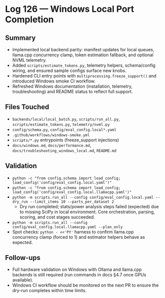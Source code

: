 # Log 126 — Windows Local Port Completion

## Summary
- Implemented local backend parity: manifest updates for local queues, llama.cpp concurrency clamp, token estimation fallback, and optional NVML telemetry.
- Added `scripts/estimate_tokens.py`, telemetry helpers, schema/config wiring, and ensured sample configs surface new knobs.
- Hardened CLI entry points with `multiprocessing.freeze_support()` and introduced Windows smoke CI workflow.
- Refreshed Windows documentation (installation, telemetry, troubleshooting) and README status to reflect full support.

## Files Touched
- `backends/local/local_batch.py`, `scripts/run_all.py`, `scripts/estimate_tokens.py`, `telemetry/nvml.py`
- `config/schema.py`, `config/eval_config.local*.yaml`
- `.github/workflows/windows-smoke.yml`
- `scripts/*.py` entrypoints (freeze_support injections)
- `docs/windows.md`, `docs/performance.md`, `docs/troubleshooting_windows_local.md`, `README.md`

## Validation
- `python -c "from config.schema import load_config; load_config('config/eval_config.local.yaml')"`
- `python -c "from config.schema import load_config; load_config('config/eval_config.local.llamacpp.yaml')"`
- `python -m scripts.run_all --config config/eval_config.local.yaml --dry_run --limit_items 10 --parts_per_dataset 2`
  - Dry run completed; stats/power analysis steps failed (expected) due to missing SciPy in local environment. Core orchestration, parsing, scoring, and cost stages succeeded.
- `python -m scripts.run_all --config config/eval_config.local.llamacpp.yaml --plan_only`
- Spot checks: `python - <<'PY'` harness to confirm llama.cpp concurrency clamp (forced to 1) and estimator helpers behave as expected.

## Follow-ups
- Full hardware validation on Windows with Ollama and llama.cpp backends is still required (run commands in docs §4.7 once GPUs available).
- Windows CI workflow should be monitored on the next PR to ensure the dry-run completes within time limits.
